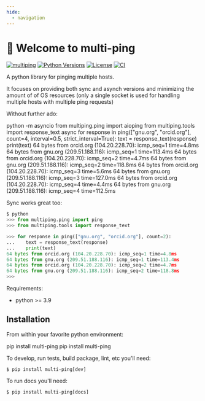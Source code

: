 ```yaml
---
hide:
  - navigation
---
```


# 🔔 Welcome to multi-ping


[![multiping][pypi-version]](https://pypi.python.org/pypi/multi-ping)
[![Python Versions][pypi-python-versions]](https://pypi.python.org/pypi/multi-ping)
[![License][license]]()
[![CI][CI]](https://github.com/tiagocoutinho/multi-ping/actions/workflows/ci.yml)

A python library for pinging multiple hosts.

It focuses on providing both sync and asynch versions and minimizing the amount of
of OS resources (only a single socket is used for handling multiple hosts with
multiple ping requests)

Without further ado:

<div class="termy" data-ty-macos>
  <span data-ty="input" data-ty-prompt="$">python -m asyncio</span>
  <span data-ty="input" data-ty-prompt=">>>">from multiping.ping import aioping</span>
  <span data-ty="input" data-ty-prompt=">>>">from multiping.tools import response_text</span>
  <span data-ty="input" data-ty-prompt=">>>">async for response in ping(["gnu.org", "orcid.org"], count=4, interval=0.5, strict_interval=True):</span>
  <span data-ty="input" data-ty-prompt="...">    text = response_text(response)</span>
  <span data-ty="input" data-ty-prompt="...">    print(text)</span>
  <span data-ty data-ty-delay="5">64 bytes from orcid.org (104.20.228.70): icmp_seq=1 time=4.8ms</span>
  <span data-ty data-ty-delay="108">64 bytes from gnu.org (209.51.188.116): icmp_seq=1 time=113.4ms</span>
  <span data-ty data-ty-delay="387">64 bytes from orcid.org (104.20.228.70): icmp_seq=2 time=4.7ms</span>
  <span data-ty data-ty-delay="114">64 bytes from gnu.org (209.51.188.116): icmp_seq=2 time=118.8ms</span>
  <span data-ty data-ty-delay="388">64 bytes from orcid.org (104.20.228.70): icmp_seq=3 time=5.6ms</span>
  <span data-ty data-ty-delay="121">64 bytes from gnu.org (209.51.188.116): icmp_seq=3 time=127.0ms</span>
  <span data-ty data-ty-delay="379">64 bytes from orcid.org (104.20.228.70): icmp_seq=4 time=4.4ms</span>
  <span data-ty data-ty-delay="108">64 bytes from gnu.org (209.51.188.116): icmp_seq=4 time=112.5ms</span>
</div>

Sync works great too:

```python
$ python
>>> from multiping.ping import ping
>>> from multiping.tools import response_text

>>> for response in ping(["gnu.org", "orcid.org"], count=2):
...    text = response_text(response)
...    print(text)
64 bytes from orcid.org (104.20.228.70): icmp_seq=1 time=4.8ms
64 bytes from gnu.org (209.51.188.116): icmp_seq=1 time=113.4ms
64 bytes from orcid.org (104.20.228.70): icmp_seq=2 time=4.7ms
64 bytes from gnu.org (209.51.188.116): icmp_seq=2 time=118.8ms
>>>
```

Requirements:

* python >= 3.9

## Installation

From within your favorite python environment:

<div class="termy" data-ty-macos data-ty-title="bash" data-ty-typeDelay="30" >
	<span data-ty="input" data-ty-prompt="$">pip install multi-ping</span>
    <span data-ty="progress" >pip install multi-ping</span>
</div>

To develop, run tests, build package, lint, etc you'll need:

```console
$ pip install multi-ping[dev]
```

To run docs you'll need:

```console
$ pip install multi-ping[docs]
```

[pypi-python-versions]: https://img.shields.io/pypi/pyversions/multi-ping.svg
[pypi-version]: https://img.shields.io/pypi/v/multi-ping.svg
[pypi-status]: https://img.shields.io/pypi/status/multi-ping.svg
[license]: https://img.shields.io/pypi/l/multi-ping.svg
[CI]: https://github.com/tiagocoutinho/multi-ping/actions/workflows/ci.yml/badge.svg
